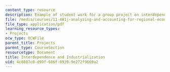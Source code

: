 ```yaml
---
content_type: resource
description: Example of student work for a group project on interdependence and industrialization.
file: /media/courses/11-481j-analyzing-and-accounting-for-regional-economic-growth-spring-2009/4c8887c0d99f686f09399e272f9669a2_MIT11_481Js09_sw02.pdf
file_type: application/pdf
learning_resource_types:
- Projects
ocw_type: OCWFile
parent_title: Projects
parent_type: CourseSection
resourcetype: Document
title: Interdependence and Industrialization
uid: 4c8887c0-d99f-686f-0939-9e272f9669a2
---
```

